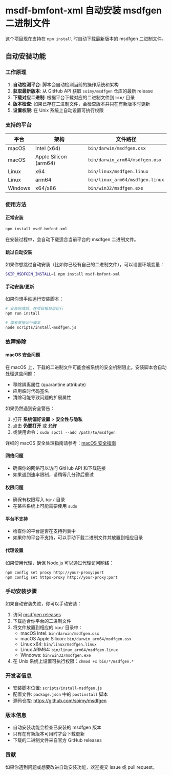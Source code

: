 # msdf-bmfont-xml 自动安装 msdfgen 二进制文件

这个项目现在支持在 `npm install` 时自动下载最新版本的 msdfgen 二进制文件。

## 自动安装功能

### 工作原理

1. **自动检测平台**: 脚本会自动检测当前的操作系统和架构
2. **获取最新版本**: 从 GitHub API 获取 `soimy/msdfgen` 仓库的最新 release
3. **下载对应二进制**: 根据平台下载对应的二进制文件到 `bin/` 目录
4. **版本检查**: 如果已存在二进制文件，会检查版本并只在有新版本时更新
5. **设置权限**: 在 Unix 系统上自动设置可执行权限

### 支持的平台

| 平台 | 架构 | 文件路径 |
|------|------|----------|
| macOS | Intel (x64) | `bin/darwin/msdfgen.osx` |
| macOS | Apple Silicon (arm64) | `bin/darwin_arm64/msdfgen.osx` |
| Linux | x64 | `bin/linux/msdfgen.linux` |
| Linux | arm64 | `bin/linux_arm64/msdfgen.linux` |
| Windows | x64/x86 | `bin/win32/msdfgen.exe` |

### 使用方法

#### 正常安装
```bash
npm install msdf-bmfont-xml
```

在安装过程中，会自动下载适合当前平台的 msdfgen 二进制文件。

#### 跳过自动安装
如果你想跳过自动安装（比如你已经有自己的二进制文件），可以设置环境变量：

```bash
SKIP_MSDFGEN_INSTALL=1 npm install msdf-bmfont-xml
```

#### 手动安装/更新
如果你想手动运行安装脚本：

```bash
# 安装完成后，在项目根目录运行
npm run install

# 或者直接运行脚本
node scripts/install-msdfgen.js
```

### 故障排除

#### macOS 安全问题
在 macOS 上，下载的二进制文件可能会被系统的安全机制阻止。安装脚本会自动处理这些问题：

- 移除隔离属性 (quarantine attribute)
- 应用临时代码签名
- 清除可能导致问题的扩展属性

如果仍然遇到安全警告：
1. 打开 **系统偏好设置** > **安全性与隐私**
2. 点击 **仍要打开** 或 **允许**
3. 或使用命令：`sudo spctl --add /path/to/msdfgen`

详细的 macOS 安全处理指南请参考：[macOS 安全指南](docs/MACOS_SECURITY.md)

#### 网络问题
- 确保你的网络可以访问 GitHub API 和下载链接
- 如果遇到速率限制，请稍等几分钟后重试

#### 权限问题
- 确保有权限写入 `bin/` 目录
- 在某些系统上可能需要使用 `sudo`

#### 平台不支持
- 检查你的平台是否在支持列表中
- 如果你的平台不支持，可以手动下载二进制文件并放置到相应目录

#### 代理设置
如果使用代理，确保 Node.js 可以通过代理访问网络：

```bash
npm config set proxy http://your-proxy:port
npm config set https-proxy http://your-proxy:port
```

### 手动安装步骤

如果自动安装失败，你可以手动安装：

1. 访问 [msdfgen releases](https://github.com/soimy/msdfgen/releases/latest)
2. 下载适合你平台的二进制文件
3. 将文件放置到相应的 `bin/` 目录中：
   - macOS Intel: `bin/darwin/msdfgen.osx`
   - macOS Apple Silicon: `bin/darwin_arm64/msdfgen.osx`
   - Linux x64: `bin/linux/msdfgen.linux`
   - Linux ARM64: `bin/linux_arm64/msdfgen.linux`
   - Windows: `bin/win32/msdfgen.exe`
4. 在 Unix 系统上设置可执行权限：`chmod +x bin/*/msdfgen.*`

### 开发者信息

- 安装脚本位置: `scripts/install-msdfgen.js`
- 配置文件: `package.json` 中的 `postinstall` 脚本
- 源码仓库: https://github.com/soimy/msdfgen

### 版本信息

- 自动安装功能会检查已安装的 msdfgen 版本
- 只有在有新版本可用时才会下载更新
- 下载的二进制文件来自官方 GitHub releases

### 贡献

如果你遇到问题或想要改进自动安装功能，欢迎提交 issue 或 pull request。
